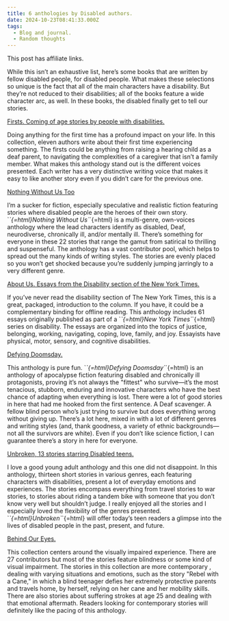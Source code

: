 ```yaml
---
title: 6 anthologies by Disabled authors.
date: 2024-10-23T08:41:33.000Z
tags:
  - Blog and journal.
  - Random thoughts
---
```


This post has affiliate links.

While this isn’t an exhaustive list, here’s some books that are written by fellow disabled people, for disabled people. What makes these selections so unique is the fact that all of the main characters have a disability. But they’re not reduced to their disabilities; all of the books feature a wide character arc, as well. In these books, the disabled finally get to tell our stories.

[Firsts. Coming of age stories by people with disabilities.](https://bookshop.org/a/77/9781732312708)

Doing anything for the first time has a profound impact on your life. In this collection, eleven authors write about their first time experiencing something. The firsts could be anything from raising a hearing child as a deaf parent, to navigating the complexities of a caregiver that isn’t a family member. What makes this anthology stand out is the different voices presented. Each writer has a very distinctive writing voice that makes it easy to like another story even if you didn’t care for the previous one.

[Nothing Without Us Too](https://bookshop.org/a/77/9781990086304)

I’m a sucker for fiction, especially speculative and realistic fiction featuring stories where disabled people are the heroes of their own story. \`_\`{=html}Nothing Without Us\`_\`{=html} is a multi-genre, own-voices anthology where the lead characters identify as disabled, Deaf, neurodiverse, chronically ill, and/or mentally ill. There’s something for everyone in these 22 stories that range the gamut from satirical to thrilling and suspenseful. The anthology has a vast contributor pool, which helps to spread out the many kinds of writing styles. The stories are evenly placed so you won’t get shocked because you’re suddenly jumping jarringly to a very different genre.

[About Us. Essays from the Disability section of the New York Times.](https://bookshop.org/a/77/9781631498589)

If you’ve never read the disability section of The New York Times, this is a great, packaged, introduction to the column. If you have, it could be a complementary binding for offline reading. This anthology includes 61 essays originally published as part of a \`_\`{=html}New York Times\`_\`{=html} series on disability. The essays are organized into the topics of justice, belonging, working, navigating, coping, love, family, and joy. Essayists have physical, motor, sensory, and cognitive disabilities.

[Defying Doomsday.](https://bookshop.org/a/77/9781922101402)

This anthology is pure fun. \`_\`{=html}Defying Doomsday\`_\`{=html} is an anthology of apocalypse fiction featuring disabled and chronically ill protagonists, proving it’s not always the "fittest" who survive—it’s the most tenacious, stubborn, enduring and innovative characters who have the best chance of adapting when everything is lost. There were a lot of good stories in here that had me hooked from the first sentence. A Deaf scavenger. A fellow blind person who’s just trying to survive but does everything wrong without giving up. There’s a lot here, mixed in with a lot of different genres and writing styles (and, thank goodness, a variety of ethnic backgrounds—not all the survivors are white). Even if you don’t like science fiction, I can guarantee there’s a story in here for everyone.

[Unbroken, 13 stories starring Disabled teens.](https://bookshop.org/a/77/9780374306502)

I love a good young adult anthology and this one did not disappoint. In this anthology, thirteen short stories in various genres, each featuring characters with disabilities, present a lot of everyday emotions and experiences. The stories encompass everything from travel stories to war stories, to stories about riding a tandem bike with someone that you don’t know very well but shouldn’t judge. I really enjoyed all the stories and I especially loved the flexibility of the genres presented. \`_\`{=html}Unbroken\`_\`{=html} will offer today’s teen readers a glimpse into the lives of disabled people in the past, present, and future.

[Behind Our Eyes.](https://bookshop.org/a/77/9780595703036)

This collection centers around the visually impaired experience. There are 27 contributors but most of the stories feature blindness or some kind of visual impairment. The stories in this collection are more contemporary , dealing with varying situations and emotions, such as the story "Rebel with a Cane," in which a blind teenager defies her extremely protective parents and travels home, by herself, relying on her cane and her mobility skills. There are also stories about suffering strokes at age 25 and dealing with that emotional aftermath. Readers looking for contemporary stories will definitely like the pacing of this anthology.
